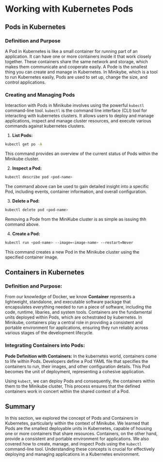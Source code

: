 # Working with Kubernetes Pods

## Pods in Kubernetes

### Definition and Purpose
A Pod in Kubernetes is like a small container for running part of an application. It can have one or more containers inside it that work closely together. These containers share the same network and storage, which makes them communicate and cooperate easily. A Pode is the smallest thing you can create and manage in Kubernetes. In Minikybe, which is a tool to run Kubernetes easily, Pods are used to set up, change the size, and control applications.

### Creating and Managing Pods

Interaction with Pods in Minikube involves using the powerful `kubectl` command-line tool. `kubectl` is the command line interface (CLI) tool for interacting with kubernetes clusters. It allows users to deploy and manage applications, inspect and manage cluster resources, and execute various commands against kubernetes clusters.

1. **List Pods:**

```bash
kubectl get po -A
```
This command provides an overview of the current status of Pods within the Minikube cluster.

2. **Inspect a Pod:**

```bash
kubectl describe pod <pod-name>
```

The command above can be used to gain detailed insight into a specific Pod, including events, container information, and overall configuration.

3. **Delete a Pod:**

```bash
kubectl delete pod <pod-name>
```
Removing a Pode from the MiniKube cluster is as simple as issuing thh command above.

4. **Create a Pod:**

```bash
kubectl run <pod-name> --image=<image-name> --restart=Never
```
This command creates a new Pod in the Minikube cluster using the specified container image.

## Containers in Kubernetes

### Definition and Purpose:

From our knowledge of Docker, we know **Container** represents a lightweight, standalone, and executable software package that encapsulates everything needed to run a piece of software, including the code, runtime, libaries, and system tools. Containers are the fundamental units deployed within Pods, which are ochestrated by kubernetes. In Minikube, containers play a central role in providing a consistent and portable environment for applications, ensuring they run reliably across various stages of the development lifecycle.

### Integrating Containers into Pods:

**Pode Definition with Containers:** In the kubernetes world, containers come to life within Pods. Developers define a Pod YAML file that specifies the containers to run, their images, and other configuration details. This Pod becomes the unit of deployment, representing a cohesive application.

Using `kubect`, we can deploy Pods and consequently, the containers within them to the Minikube cluster, This process ensures that the defined containers work in concert within the shared context of a Pod.

## Summary
In this section, we explored the concept of Pods and Containers in Kubernetes, particularly within the context of Minikube. We learned that Pods are the smallest deployable units in Kubernetes, capable of housing one or more containers that share resources. Containers, on the other hand, provide a consistent and portable environment for applications. We also covered how to create, manage, and inspect Pods using the `kubectl` command-line tool. Understanding these concepts is crucial for effectively deploying and managing applications in a Kubernetes environment.